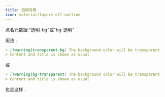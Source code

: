 ```yaml
---
title: 透明背景
icon: material/layers-off-outline
---
```


点名元数据:"透明-bg"或"bg-透明"

用法 :

```md
> [!warning|transparent-bg] The background color will be transparent
> Content and title is shown as usual
```

或

```md
> [!warning|bg-transparent] The background color will be transparent
> Content and title is shown as usual
```

也会这样
.

